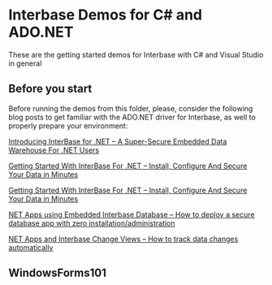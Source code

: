 # Interbase Demos for C# and ADO.NET

These are the getting started demos for Interbase with C# and Visual Studio in general


## Before you start

Before running the demos from this folder, please, consider the following blog posts to get familiar with the  ADO.NET driver for Interbase, as well to properly prepare your environment:

[Introducing InterBase for .NET – A Super-Secure Embedded Data Warehouse For .NET Users](https://blogs.embarcadero.com/introducing-interbase-for-net-a-strongly-secure-embedded-data-store-for-net-users/)

[Getting Started With InterBase For .NET – Install, Configure And Secure Your Data in Minutes](https://blogs.embarcadero.com/getting-started-with-interbase-for-net-install-configure-and-secure-your-data-in-minutes/)

[Getting Started With InterBase For .NET – Install, Configure And Secure Your Data in Minutes](https://blogs.embarcadero.com/your-first-net-interbase-app-how-to-connect-net-and-the-interbase-secure-data-store/)

[NET Apps using Embedded Interbase Database – How to deploy a secure database app with zero installation/administration](https://blogs.embarcadero.com/net-apps-using-embedded-interbase-database-how-to-deploy-a-secure-database-app-with-zero-installation-administration/)

[NET Apps and Interbase Change Views – How to track data changes automatically](https://blogs.embarcadero.com/net-apps-and-interbase-change-views-how-to-track-data-changes-automatically/)


## WindowsForms101

